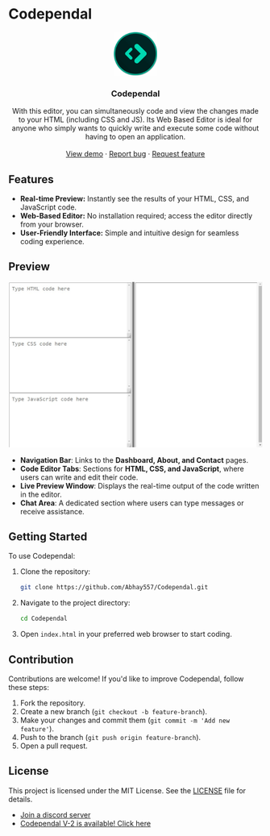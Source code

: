 # Codependal
<p align="center">
  <a href="https://autocode.com/app/abhay557/codependal/">
    <img src="/readme/thumbnail.png" alt="Logo" width="86" height="86"/>
  </a>
</p>
  <h3 align="center">Codependal</h3>

  <p align="center">
   With this editor, you can simultaneously code and view the changes made to your HTML (including CSS and JS).
Its Web Based Editor is ideal for anyone who simply wants to quickly write and execute some code without having to open an application.
    <br />
    <br />
    <a href="https://abhay557.github.io/Codependal/">View demo</a>
    ·
    <a href="https://github.com/Abhay557/Codependal/issues">Report bug</a>
    ·
    <a href="https://github.com/Abhay557/Codependal/issues">Request feature</a>
  </p>

## Features

- **Real-time Preview:** Instantly see the results of your HTML, CSS, and JavaScript code.
- **Web-Based Editor:** No installation required; access the editor directly from your browser.
- **User-Friendly Interface:** Simple and intuitive design for seamless coding experience.

## Preview

![1](/readme/gallery/1.jpg)

- **Navigation Bar**: Links to the **Dashboard, About, and Contact** pages.
- **Code Editor Tabs**: Sections for **HTML, CSS, and JavaScript**, where users can write and edit their code.
- **Live Preview Window**: Displays the real-time output of the code written in the editor.
- **Chat Area**: A dedicated section where users can type messages or receive assistance.

## Getting Started

To use Codependal:

1. Clone the repository:

   ```bash
   git clone https://github.com/Abhay557/Codependal.git
   ```

2. Navigate to the project directory:

   ```bash
   cd Codependal
   ```

3. Open `index.html` in your preferred web browser to start coding.

## Contribution

Contributions are welcome! If you'd like to improve Codependal, follow these steps:

1. Fork the repository.
2. Create a new branch (`git checkout -b feature-branch`).
3. Make your changes and commit them (`git commit -m 'Add new feature'`).
4. Push to the branch (`git push origin feature-branch`).
5. Open a pull request.

## License

This project is licensed under the MIT License. See the [LICENSE](LICENSE) file for details.

* [Join a discord server](https://discord.gg/CUgHj4X7uB)
* [Codependal V-2 is available! Click here](https://github.com/abhay557/Codependal-V2/)
